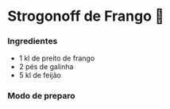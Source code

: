 # Strogonoff de Frango :chicken:

### Ingredientes

- 1 kl de preito de frango 
- 2 pés de galinha
- 5 kl de feijão 

### Modo de preparo ###

